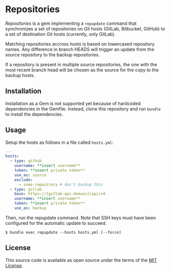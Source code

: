 # Repositories

_Repositories_ is a gem implementing a ``repupdate`` command that synchronizes
a set of repositories on Git hosts (GitLab, Bitbucket, GitHub) to a set of
destination Git hosts (currently, only GitLab).

Matching repositories accross hosts is based on lowercased repository names. Any
difference in branch HEADS will trigger an update from the source repository to
the backup repositories.

If a repository is present in multiple source repositories, the one with the
most recent branch head will be chosen as the source for the copy to the backup
hosts.

## Installation

Installation as a Gem is not supported yet because of hardcoded dependencies in
the Gemfile. Instead, clone this repository and run `bundle` to install the
dependencies.

## Usage

Setup the hosts as follows in a file called `hosts.yml`:

```yaml
---
hosts:
  - type: github
    username: **insert username**
    token: **insert private token**
    use_as: source
    exclude:
      - some-repository # don't backup this
  - type: gitlab
    base: https://[gitlab-api-domain]/api/v4
    username: **insert username**
    token: **insert private token**
    use_as: backup
```

Then, run the repupdate command. Note that SSH keys must have been configured
for the automatic update to succeed.

```
$ bundle exec repupdate --hosts hosts.yml [--force]
```

## License

This source code is available as open source under the terms of the
[MIT License](http://opensource.org/licenses/MIT).
